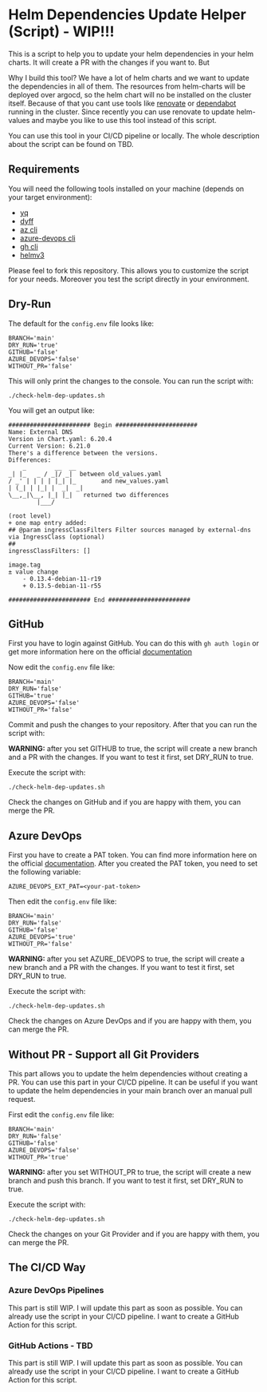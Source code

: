 # Helm Dependencies Update Helper (Script) - WIP!!!

This is a script to help you to update your helm dependencies in your helm charts. It will create a PR with the changes if you want to. But

Why I build this tool? We have a lot of helm charts and we want to update the dependencies in all of them.
The resources from helm-charts will be deployed over argocd, so the helm chart will no be installed on the cluster itself.
Because of that you cant use tools like [renovate](https://github.com/renovatebot/helm-charts) or [dependabot](https://github.com/dependabot) running in the cluster. Since recently you can use renovate to update helm-values and maybe you like to use this tool instead of this script.

You can use this tool in your CI/CD pipeline or locally. The whole description about the script can be found on TBD.

## Requirements

You will need the following tools installed on your machine (depends on your target environment):

- [yq](https://github.com/mikefarah/yq)
- [dyff](https://github.com/homeport/dyff)
- [az cli](https://learn.microsoft.com/en-us/cli/azure/install-azure-cli)
- [azure-devops cli](https://learn.microsoft.com/en-us/azure/devops/cli/?view=azure-devops)
- [gh cli](https://cli.github.com/manual/installation)
- [helmv3](https://helm.sh/docs/intro/install/)

Please feel to fork this repository. This allows you to customize the script for your needs. Moreover you test the script directly in your environment.

## Dry-Run

The default for the `config.env` file looks like:

    BRANCH='main'
    DRY_RUN='true'
    GITHUB='false'
    AZURE_DEVOPS='false'
    WITHOUT_PR='false'

This will only print the changes to the console. You can run the script with:

    ./check-helm-dep-updates.sh

You will get an output like:

    ####################### Begin #######################
    Name: External DNS
    Version in Chart.yaml: 6.20.4
    Current Version: 6.21.0
    There's a difference between the versions.
    Differences:
        _        __  __
    _| |_   _ / _|/ _|  between old_values.yaml
    / _' | | | | |_| |_       and new_values.yaml
    | (_| | |_| |  _|  _|
    \__,_|\__, |_| |_|   returned two differences
            |___/

    (root level)
    + one map entry added:
    ## @param ingressClassFilters Filter sources managed by external-dns via IngressClass (optional)
    ##
    ingressClassFilters: []

    image.tag
    ± value change
        - 0.13.4-debian-11-r19
        + 0.13.5-debian-11-r55

    ####################### End #######################

## GitHub

First you have to login against GitHub. You can do this with `gh auth login` or get more information here on the official [documentation](https://cli.github.com/manual/gh_auth_login)

Now edit the `config.env` file like:

    BRANCH='main'
    DRY_RUN='false'
    GITHUB='true'
    AZURE_DEVOPS='false'
    WITHOUT_PR='false'

Commit and push the changes to your repository. After that you can run the script with:

**WARNING:** after you set GITHUB to true, the script will create a new branch and a PR with the changes. If you want to test it first, set DRY_RUN to true.

Execute the script with:

    ./check-helm-dep-updates.sh

Check the changes on GitHub and if you are happy with them, you can merge the PR.

## Azure DevOps

First you have to create a PAT token. You can find more information here on the official [documentation](https://docs.microsoft.com/en-us/azure/devops/organizations/accounts/use-personal-access-tokens-to-authenticate?view=azure-devops&tabs=preview-page). After you created the PAT token, you need to set the following variable:

    AZURE_DEVOPS_EXT_PAT=<your-pat-token>

Then edit the `config.env` file like:

    BRANCH='main'
    DRY_RUN='false'
    GITHUB='false'
    AZURE_DEVOPS='true'
    WITHOUT_PR='false'

**WARNING:** after you set AZURE_DEVOPS to true, the script will create a new branch and a PR with the changes. If you want to test it first, set DRY_RUN to true.

Execute the script with:

    ./check-helm-dep-updates.sh

Check the changes on Azure DevOps and if you are happy with them, you can merge the PR.

## Without PR - Support all Git Providers

This part allows you to update the helm dependencies without creating a PR. You can use this part in your CI/CD pipeline.
It can be useful if you want to update the helm dependencies in your main branch over an manual pull request.

First edit the `config.env` file like:

    BRANCH='main'
    DRY_RUN='false'
    GITHUB='false'
    AZURE_DEVOPS='false'
    WITHOUT_PR='true'

**WARNING:** after you set WITHOUT_PR to true, the script will create a new branch and push this branch. If you want to test it first, set DRY_RUN to true.

Execute the script with:

    ./check-helm-dep-updates.sh

Check the changes on your Git Provider and if you are happy with them, you can merge the PR.

## The CI/CD Way

### Azure DevOps Pipelines

This part is still WIP. I will update this part as soon as possible. You can already use the script in your CI/CD pipeline.
I want to create a GitHub Action for this script.

### GitHub Actions - TBD

This part is still WIP. I will update this part as soon as possible. You can already use the script in your CI/CD pipeline.
I want to create a GitHub Action for this script.
